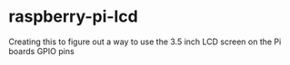 # raspberry-pi-lcd
Creating this to figure out a way to use the 3.5 inch LCD screen on the Pi boards GPIO pins
